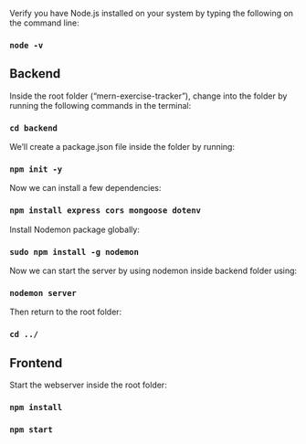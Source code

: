 Verify you have Node.js installed on your system by typing the following on the command line:

### `node -v`

## Backend
Inside the root folder (“mern-exercise-tracker”), change into the folder by running the following commands in the terminal:
### `cd backend`

We’ll create a package.json file inside the folder by running:
### `npm init -y`

Now we can install a few dependencies:
### `npm install express cors mongoose dotenv`

Install Nodemon package globally:
### `sudo npm install -g nodemon`

Now we can start the server by using nodemon inside backend folder using:
### `nodemon server`

Then return to the root folder:
### `cd ../`

## Frontend
Start the webserver inside the root folder:
### `npm install`
### `npm start`










